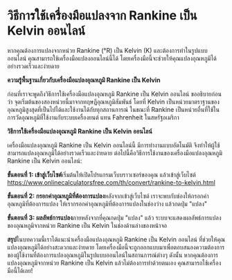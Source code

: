 วิธีการใช้เครื่องมือแปลงจาก Rankine เป็น Kelvin ออนไลน์
=======================================================

หากคุณต้องการแปลงจากหน่วย Rankine (°R) เป็น Kelvin (K) และต้องการทำในรูปแบบออนไลน์ คุณสามารถใช้เครื่องมือแปลงออนไลน์นี้ได้ โดยเครื่องมือนี้จะช่วยให้คุณแปลงอุณหภูมิได้อย่างรวดเร็วและง่ายดาย

**ความรู้พื้นฐานเกี่ยวกับเครื่องมือแปลงอุณหภูมิ Rankine เป็น Kelvin**

ก่อนที่เราจะพูดถึงวิธีการใช้เครื่องมือแปลงอุณหภูมิ Rankine เป็น Kelvin ออนไลน์ ขออธิบายก่อนว่า จุดเริ่มต้นของสองหน่วยนี้มาจากทฤษฎีอุณหภูมิสัมพันธ์ โดยที่ Kelvin เป็นหน่วยมาตราฐานของอุณหภูมิสูงสุดที่เป็นไปได้และใช้งานได้กับทุกสถานการณ์ ในขณะที่ Rankine เป็นหน่วยอื่นที่ใช้ในการวัดอุณหภูมิที่ใช้งานกับระบบเครื่องยนต์ แทน Fahrenheit ในสหรัฐอเมริกา

**วิธีการใช้เครื่องมือแปลงอุณหภูมิ Rankine เป็น Kelvin ออนไลน์**

เครื่องมือแปลงอุณหภูมิ Rankine เป็น Kelvin ออนไลน์นี้ มีการทำงานแบบอัตโนมัติ จึงทำให้ผู้ใช้สามารถแปลงอุณหภูมิได้อย่างรวดเร็วและง่ายดาย ต่อไปนี้คือวิธีการใช้งานของเครื่องมือแปลงอุณหภูมิ Rankine เป็น Kelvin ออนไลน์:

**ขั้นตอนที่ 1: เข้าสู่เว็บไซต์**เริ่มต้นให้เปิดโปรแกรมเว็บบราวเซอร์ของคุณ แล้วเข้าสู่เว็บไซต์ <https://www.onlinecalculatorsfree.com/th/convert/rankine-to-kelvin.html>

**ขั้นตอนที่ 2: กรอกค่าอุณหภูมิที่ต้องการแปลง**หลังจากเข้าสู่เว็บไซต์ เราจะพบกับช่องให้กรอกค่าอุณหภูมิที่ต้องการแปลง ให้เรากรอกค่าอุณหภูมิที่ต้องการแปลงในช่องว่าง แล้วกดปุ่ม "แปลง"

**ขั้นตอนที่ 3: ผลลัพธ์การแปลง**ภายหลังจากที่คุณกดปุ่ม "แปลง" แล้ว ระบบจะแสดงผลลัพธ์การแปลงของอุณหภูมิจากหน่วย Rankine เป็น Kelvin ในช่องด้านล่างของหน้าจอ

**สรุป**ในบทความนี้เราได้แนะนำเครื่องมือแปลงอุณหภูมิ Rankine เป็น Kelvin ออนไลน์ ที่ช่วยให้คุณแปลงอุณหภูมิได้อย่างสะดวกและง่ายดาย โดยเครื่องมือนี้จะถูกออกแบบมาเพื่อตอบสนองความต้องการของผู้ใช้งานที่ต้องการแปลงอุณหภูมิในรูปแบบออนไลน์ในสถานการณ์ต่างๆ ดังนั้น หากคุณต้องการแปลงอุณหภูมิจากหน่วย Rankine เป็น Kelvin แล้วไม่ต้องการทำด้วยตนเอง คุณสามารถใช้เครื่องมือนี้ได้เลย!